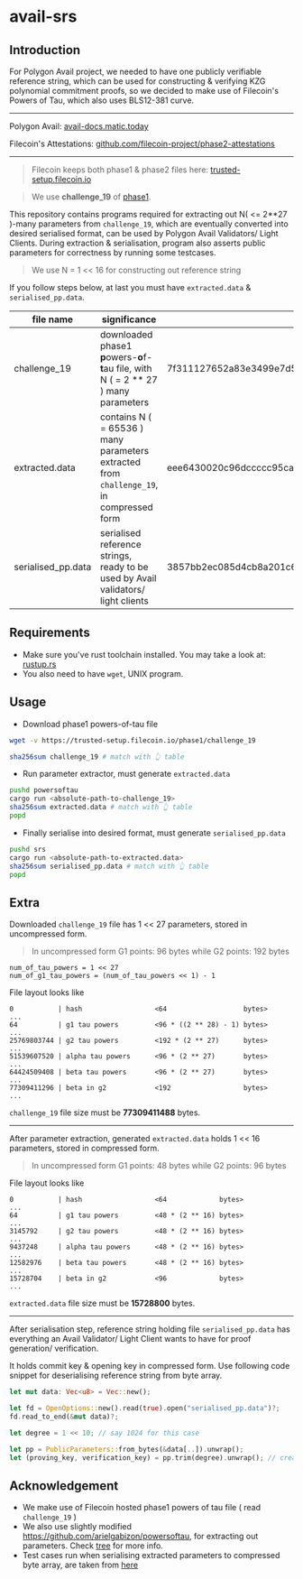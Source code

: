 # avail-srs

## Introduction

For Polygon Avail project, we needed to have one publicly verifiable reference string, which can be used for constructing & verifying KZG polynomial commitment proofs, so we decided to make use of Filecoin's Powers of Tau, which also uses BLS12-381 curve.

---

Polygon Avail: [avail-docs.matic.today](https://avail-docs.matic.today/)

Filecoin's Attestations: [github.com/filecoin-project/phase2-attestations](https://github.com/filecoin-project/phase2-attestations)

---

> Filecoin keeps both phase1 & phase2 files here: [trusted-setup.filecoin.io](https://trusted-setup.filecoin.io/)

> We use **challenge_19** of [phase1](https://trusted-setup.filecoin.io/phase1).

This repository contains programs required for extracting out N( <= 2**27 )-many parameters from `challenge_19`, which are eventually converted into desired serialised format, can be used by Polygon Avail Validators/ Light Clients. During extraction & serialisation, program also asserts public parameters for correctness by running some testcases. 

> We use N = 1 << 16 for constructing out reference string

If you follow steps below, at last you must have `extracted.data` & `serialised_pp.data`.

file name | significance | sha256
--- | --- | ---
challenge_19 | downloaded phase1 **p**owers-**o**f-**t**au file, with N ( = 2 ** 27 ) many parameters | 7f311127652a83e3499e7d5e6c9a3dd78f6cb4bd27ea9ce8c1af3818a97adc8f
extracted.data | contains N ( = 65536 ) many parameters extracted from `challenge_19`, in compressed form | eee6430020c96dccccc95ca7b433025e70b58359f400ddf06e4aba37a212afd6
serialised_pp.data | serialised reference strings, ready to be used by Avail validators/ light clients | 3857bb2ec085d4cb8a201c6e40a108870b817f539deadcc3e1e755138f715b10

## Requirements

- Make sure you've rust toolchain installed. You may take a look at: [rustup.rs](https://rustup.rs/)
- You also need to have `wget`, UNIX program.

## Usage

- Download phase1 powers-of-tau file

```bash
wget -v https://trusted-setup.filecoin.io/phase1/challenge_19

sha256sum challenge_19 # match with 👆 table
```

- Run parameter extractor, must generate `extracted.data`

```bash
pushd powersoftau
cargo run <absolute-path-to-challenge_19>
sha256sum extracted.data # match with 👆 table
popd
```

- Finally serialise into desired format, must generate `serialised_pp.data`

```bash
pushd srs
cargo run <absolute-path-to-extracted.data>
sha256sum serialised_pp.data # match with 👆 table
popd
```

## Extra

Downloaded `challenge_19` file has 1 << 27 parameters, stored in uncompressed form.

> In uncompressed form G1 points: 96 bytes while G2 points: 192 bytes

```python3
num_of_tau_powers = 1 << 27
num_of_g1_tau_powers = (num_of_tau_powers << 1) - 1
```

File layout looks like

```
0           | hash                  <64                   bytes>
...
64          | g1 tau powers         <96 * ((2 ** 28) - 1) bytes>
...
25769803744 | g2 tau powers         <192 * (2 ** 27)      bytes>
...
51539607520 | alpha tau powers      <96 * (2 ** 27)       bytes>
...
64424509408 | beta tau powers       <96 * (2 ** 27)       bytes>
...
77309411296 | beta in g2            <192                  bytes>
...
```

`challenge_19` file size must be **77309411488** bytes.

---

After parameter extraction, generated `extracted.data` holds 1 << 16 parameters, stored in compressed form.

> In uncompressed form G1 points: 48 bytes while G2 points: 96 bytes

File layout looks like

```
0           | hash                  <64             bytes>
...
64          | g1 tau powers         <48 * (2 ** 16) bytes>
...
3145792     | g2 tau powers         <48 * (2 ** 16) bytes>
...
9437248     | alpha tau powers      <48 * (2 ** 16) bytes>
...
12582976    | beta tau powers       <48 * (2 ** 16) bytes>
...
15728704    | beta in g2            <96             bytes>
...
```

`extracted.data` file size must be **15728800** bytes.

---

After serialisation step, reference string holding file `serialised_pp.data` has everything an Avail Validator/ Light Client wants to have for proof generation/ verification.

It holds commit key & opening key in compressed form. Use following code snippet for deserialising reference string from byte array.

```rust
let mut data: Vec<u8> = Vec::new();

let fd = OpenOptions::new().read(true).open("serialised_pp.data")?;
fd.read_to_end(&mut data)?;

let degree = 1 << 10; // say 1024 for this case

let pp = PublicParameters::from_bytes(&data[..]).unwrap();
let (proving_key, verification_key) = pp.trim(degree).unwrap(); // create/ verify proofs !
```

## Acknowledgement

- We make use of Filecoin hosted phase1 powers of tau file ( read `challenge_19` )
- We also use slightly modified https://github.com/arielgabizon/powersoftau, for extracting out parameters. Check [tree](./powersoftau) for more info.
- Test cases run when serialising extracted parameters to compressed byte array, are taken from [here](https://github.com/dusk-network/plonk/blob/36ee6cb1dd8973d7bccddcad688a8d7eec2fbb9f/src/commitment_scheme/kzg10/key.rs#L331-L465)
